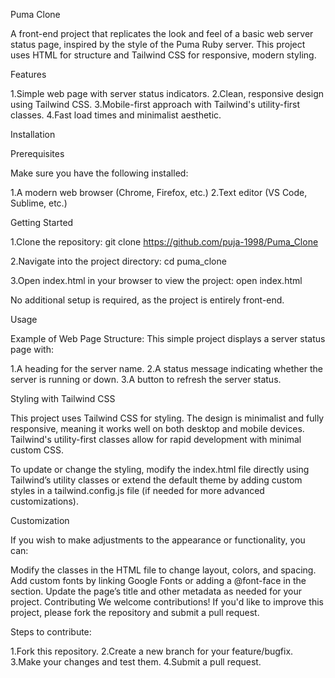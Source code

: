 Puma Clone 

A front-end project that replicates the look and feel of a basic web server status page, inspired by the style of the Puma Ruby server. This project uses HTML for structure and Tailwind CSS for responsive, modern styling.

Features

1.Simple web page with server status indicators.
2.Clean, responsive design using Tailwind CSS.
3.Mobile-first approach with Tailwind's utility-first classes.
4.Fast load times and minimalist aesthetic.

Installation

Prerequisites

Make sure you have the following installed:

1.A modern web browser (Chrome, Firefox, etc.)
2.Text editor (VS Code, Sublime, etc.)

Getting Started

1.Clone the repository:
git clone https://github.com/puja-1998/Puma_Clone

2.Navigate into the project directory:
cd puma_clone

3.Open index.html in your browser to view the project:
open index.html

No additional setup is required, as the project is entirely front-end.

Usage

Example of Web Page Structure:
This simple project displays a server status page with:

1.A heading for the server name.
2.A status message indicating whether the server is running or down.
3.A button to refresh the server status.

Styling with Tailwind CSS

This project uses Tailwind CSS for styling. The design is minimalist and fully responsive, meaning it works well on both desktop and mobile devices. Tailwind's utility-first classes allow for rapid development with minimal custom CSS.

To update or change the styling, modify the index.html file directly using Tailwind’s utility classes or extend the default theme by adding custom styles in a tailwind.config.js file (if needed for more advanced customizations).

Customization

If you wish to make adjustments to the appearance or functionality, you can:

Modify the classes in the HTML file to change layout, colors, and spacing.
Add custom fonts by linking Google Fonts or adding a @font-face in the <head> section.
Update the page’s title and other metadata as needed for your project.
Contributing
We welcome contributions! If you'd like to improve this project, please fork the repository and submit a pull request.

Steps to contribute:

1.Fork this repository.
2.Create a new branch for your feature/bugfix.
3.Make your changes and test them.
4.Submit a pull request.

